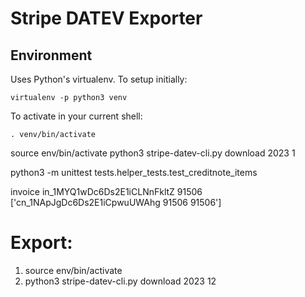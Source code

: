 # Stripe DATEV Exporter

## Environment

Uses Python's virtualenv. To setup initially:

```
virtualenv -p python3 venv
```

To activate in your current shell:

```
. venv/bin/activate
```

source env/bin/activate
python3 stripe-datev-cli.py download 2023 1

python3 -m unittest tests.helper_tests.test_creditnote_items

invoice in_1MYQ1wDc6Ds2E1iCLNnFkltZ 91506
['cn_1NApJgDc6Ds2E1iCpwuUWAhg 91506 91506']

# Export:

1. source env/bin/activate
2. python3 stripe-datev-cli.py download 2023 12
